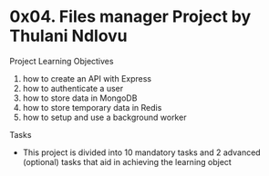 0x04. Files manager Project by Thulani Ndlovu
=============================================
Project Learning Objectives
1. how to create an API with Express
2. how to authenticate a user
3. how to store data in MongoDB
4. how to store temporary data in Redis
5. how to setup and use a background worker

Tasks
- This project is divided into 10 mandatory tasks and 2 advanced (optional) tasks that aid in achieving the learning object